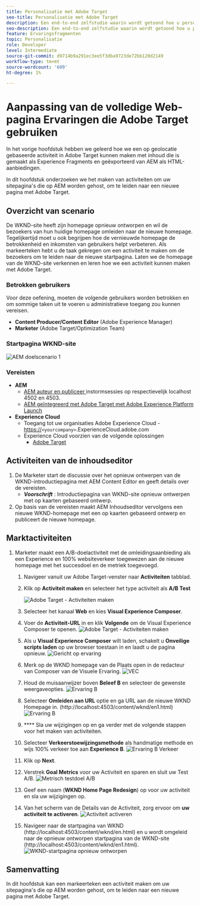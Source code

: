 ```yaml
---
title: Personalisatie met Adobe Target
seo-title: Personalisatie met Adobe Target
description: Een end-to-end zelfstudie waarin wordt getoond hoe u persoonlijke ervaringen kunt creëren en leveren met Adobe Target.
seo-description: Een end-to-end zelfstudie waarin wordt getoond hoe u persoonlijke ervaringen kunt creëren en leveren met Adobe Target.
feature: Ervaringsfragmenten
topic: Personalisatie
role: Developer
level: Intermediate
source-git-commit: d9714b9a291ec3ee5f3dba9723de72bb120d2149
workflow-type: tm+mt
source-wordcount: '609'
ht-degree: 1%

---
```



# Aanpassing van de volledige Web-pagina Ervaringen die Adobe Target gebruiken

In het vorige hoofdstuk hebben we geleerd hoe we een op geolocatie gebaseerde activiteit in Adobe Target kunnen maken met inhoud die is gemaakt als Experience Fragments en geëxporteerd van AEM als HTML-aanbiedingen.

In dit hoofdstuk onderzoeken we het maken van activiteiten om uw sitepagina&#39;s die op AEM worden gehost, om te leiden naar een nieuwe pagina met Adobe Target.

## Overzicht van scenario

De WKND-site heeft zijn homepage opnieuw ontworpen en wil de bezoekers van hun huidige homepage omleiden naar de nieuwe homepage. Tegelijkertijd moet u ook begrijpen hoe de vernieuwde homepage de betrokkenheid en inkomsten van gebruikers helpt verbeteren. Als markeerteken hebt u de taak gekregen om een activiteit te maken om de bezoekers om te leiden naar de nieuwe startpagina. Laten we de homepage van de WKND-site verkennen en leren hoe we een activiteit kunnen maken met Adobe Target.

### Betrokken gebruikers

Voor deze oefening, moeten de volgende gebruikers worden betrokken en om sommige taken uit te voeren u administratieve toegang zou kunnen vereisen.

* **Content Producer/Content Editor**  (Adobe Experience Manager)
* **Marketer**  (Adobe Target/Optimization Team)

### Startpagina WKND-site

![AEM doelscenario 1](assets/personalization-use-case-2/aem-target-use-case-2.png)

### Vereisten

* **AEM**
   * [AEM auteur en publiceer ](./implementation.md#getting-aem) instormsessies op respectievelijk localhost 4502 en 4503.
   * [AEM geïntegreerd met Adobe Target met Adobe Experience Platform Launch](./using-launch-adobe-io.md#aem-target-using-launch-by-adobe)
* **Experience Cloud**
   * Toegang tot uw organisaties Adobe Experience Cloud - <https://>`<yourcompany>`.ExperienceCloud.adobe.com
   * Experience Cloud voorzien van de volgende oplossingen
      * [Adobe Target](https://experiencecloud.adobe.com)

## Activiteiten van de inhoudseditor

1. De Marketer start de discussie over het opnieuw ontwerpen van de WKND-introductiepagina met AEM Content Editor en geeft details over de vereisten.
   * ***Voorschrift*** : Introductiepagina van WKND-site opnieuw ontwerpen met op kaarten gebaseerd ontwerp.
2. Op basis van de vereisten maakt AEM Inhoudseditor vervolgens een nieuwe WKND-homepage met een op kaarten gebaseerd ontwerp en publiceert de nieuwe homepage.

## Marktactiviteiten

1. Marketer maakt een A/B-doelactiviteit met de omleidingsaanbieding als een Experience en 100% websiteverkeer toegewezen aan de nieuwe homepage met het succesdoel en de metriek toegevoegd.
   1. Navigeer vanuit uw Adobe Target-venster naar **Activiteiten** tabblad.
   2. Klik op **Activiteit maken** en selecteer het type activiteit als **A/B Test**

      ![Adobe Target - Activiteiten maken](assets/personalization-use-case-2/create-ab-activity.png)
   3. Selecteer het kanaal **Web** en kies **Visual Experience Composer**.
   4. Voer de **Activiteit-URL** in en klik **Volgende** om de Visual Experience Composer te openen.
      ![Adobe Target - Activiteiten maken](assets/personalization-use-case-2/create-activity-ab-name.png)
   5. Als u **Visual Experience Composer** wilt laden, schakelt u **Onveilige scripts laden** op uw browser toestaan in en laadt u de pagina opnieuw.
      ![Gericht op ervaring](assets/personalization-use-case-1/load-unsafe-scripts.png)
   6. Merk op de WKND homepage van de Plaats open in de redacteur van Composer van de Visuele Ervaring.
      ![VEC](assets/personalization-use-case-2/vec.png)
   7. Houd de muisaanwijzer boven **Beleef B** en selecteer de gewenste weergaveopties.
      ![Ervaring B](assets/personalization-use-case-2/redirect-url.png)
   8. Selecteer **Omleiden aan URL** optie en ga URL aan de nieuwe WKND Homepage in. (http://localhost:4503/content/wknd/en1.html)
      ![Ervaring B](assets/personalization-use-case-2/redirect-url-2.png)
   9. **** Sla uw wijzigingen op en ga verder met de volgende stappen voor het maken van activiteiten.
   10. Selecteer **Verkeerstoewijzingsmethode** als handmatige methode en wijs 100% verkeer toe aan **Experience B**.
      ![Ervaring B Verkeer](assets/personalization-use-case-2/traffic.png)
   11. Klik op **Next**.
   12. Verstrek **Goal Metrics** voor uw Activiteit en sparen en sluit uw Test A/B.
      ![Metrisch testdoel A/B](assets/personalization-use-case-2/goal-metric.png)
   13. Geef een naam (**WKND Home Page Redesign**) op voor uw activiteit en sla uw wijzigingen op.
   14. Van het scherm van de Details van de Activiteit, zorg ervoor om **uw activiteit te activeren**.
      ![Activiteit activeren](assets/personalization-use-case-2/ab-activate.png)
   15. Navigeer naar de startpagina van WKND (http://localhost:4503/content/wknd/en.html) en u wordt omgeleid naar de opnieuw ontworpen startpagina van de WKND-site (http://localhost:4503/content/wknd/en1.html).
      ![WKND-startpagina opnieuw ontworpen](assets/personalization-use-case-2/WKND-home-page-redesign.png)

## Samenvatting

In dit hoofdstuk kan een markeerteken een activiteit maken om uw sitepagina&#39;s die op AEM worden gehost, om te leiden naar een nieuwe pagina met Adobe Target.
